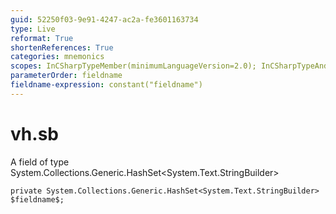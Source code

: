```yaml
---
guid: 52250f03-9e91-4247-ac2a-fe3601163734
type: Live
reformat: True
shortenReferences: True
categories: mnemonics
scopes: InCSharpTypeMember(minimumLanguageVersion=2.0); InCSharpTypeAndNamespace(minimumLanguageVersion=2.0)
parameterOrder: fieldname
fieldname-expression: constant("fieldname")
---
```


# vh.sb

A field of type System.Collections.Generic.HashSet<System.Text.StringBuilder>

```
private System.Collections.Generic.HashSet<System.Text.StringBuilder> $fieldname$;
```
